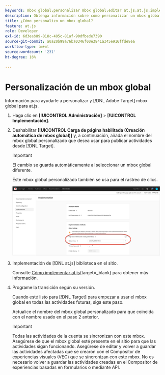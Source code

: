 ```yaml
---
keywords: mbox global;personalizar mbox global;editar at.js;at.js;implementar at.js
description: Obtenga información sobre cómo personalizar un mbox global para at.js en la página Administration-Implementation de Adobe Target.
title: ¿Cómo personalizo un mbox global?
feature: at.js
role: Developer
exl-id: 6d3eab89-818c-405c-81af-90dfbede7390
source-git-commit: a0a20b99a76ba0346f00e3841a345e916ffde8ea
workflow-type: tm+mt
source-wordcount: '231'
ht-degree: 16%

---
```


# Personalización de un mbox global

Información para ayudarle a personalizar y [!DNL Adobe Target] mbox global para at.js.

1. Haga clic en **[!UICONTROL Administración]** > **[!UICONTROL Implementación]**.

1. Deshabilitar **[!UICONTROL Carga de página habilitada (Creación automática de mbox global)]** y, a continuación, añada el nombre del mbox global personalizado que desea usar para publicar actividades desde [!DNL Target].

   >[!IMPORTANT]
   >
   >El cambio se guarda automáticamente al seleccionar un mbox global diferente.

   Este mbox global personalizado también se usa para el rastreo de clics.

   ![custom-global-mbox](/help/main/c-implementing-target/c-implementing-target-for-client-side-web/t-mbox-download/c-understanding-global-mbox/assets/custom-global-mbox.png)

1. Implementación de [!DNL at.js] biblioteca en el sitio.

   Consulte [Cómo implementar at.js](https://developer.adobe.com/target/implement/client-side/atjs/how-to-deployatjs/how-to-deployatjs/){target=_blank} para obtener más información.

1. Programe la transición según su versión.

   Cuando esté listo para [!DNL Target] para empezar a usar el mbox global en todas las actividades futuras, siga este paso.

   Actualice el nombre del mbox global personalizado para que coincida con el nombre usado en el paso 2 anterior.

   >[!IMPORTANT]
   >
   >Todas las actividades de la cuenta se sincronizan con este mbox. Asegúrese de que el mbox global esté presente en el sitio para que las actividades sigan funcionando. Asegúrese de editar y volver a guardar las actividades afectadas que se crearon con el Compositor de experiencias visuales (VEC) que se sincronizan con este mbox. No es necesario volver a guardar las actividades creadas en el Compositor de experiencias basadas en formularios o mediante API.

